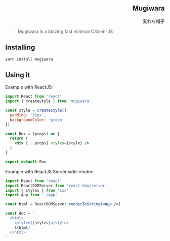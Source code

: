 <h2 dir='rtl' align='right'>Mugiwara</h2>
<p dir='rtl' align='right'>麦わら帽子</p>

> Mugiwara is a blazing fast minimal CSS-in-JS

## Installing

```bash
yarn install mugiwara
```

## Using it

Example with ReactJS:

```jsx
import React from 'react'
import { createStyle } from 'mugiwara'

const style = createStyle({
  padding: '32px',
  backgroundColor: 'green'
})

const Box = (props) => {
  return (
    <div {...props} styles={style} />
  )
}

export default Box
```

Example with ReactJS Server side-render:

```jsx
import React from 'react'
import ReactDOMServer from 'react-dom/server'
import { styles } from 'cxs'
import App from './App'

const html = ReactDOMServer.renderToString(<App />)

const doc = `
  <html>
    <style>${styles}</style>
    ${html}
  </html>
`
```
